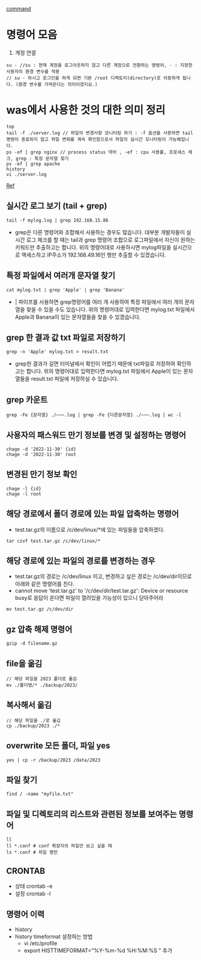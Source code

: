 [command](https://cocoon1787.tistory.com/717)

# 명령어 모음
1. 계정 연결
```
su - //su : 현재 계정을 로그아웃하지 않고 다른 계정으로 전환하는 명령어, - : 지정한 사용자의 환경 변수를 적용
// su - 하시고 로그인을 하게 되면 기본 /root 디렉토리(directory)로 이동하게 됩니다. (환경 변수를 가져온다는 의미이겠지요.)
```

# was에서 사용한 것의 대한 의미 정리

```
top 
tail -f ./server.log // 파일의 변경사항 모니터링 하기 : -f 옵션을 사용하면 tail 명령이 종료하지 않고 파일 변화를 계속 확인함으로서 파일의 실시간 모니터링이 가능해집니다.
ps -ef | grep nginx // process status 약어 , -ef : cpu 사용률, 프로세스 체크, grep : 특정 문자열 찾기
ps -ef | grep apache
history
vi ./server.log
```

[Ref](https://coding-factory.tistory.com/802)
## 실시간 로그 보기 (tail + grep)
```
tail -f mylog.log | grep 192.168.15.86
```
- grep은 다른 명령어와 조합해서 사용하는 경우도 많습니다. 대부분 개발자들이 실시간 로그 체크를 할 때는 tail과 grep 명령어 조합으로 로그파일에서 자신이 원하는 키워드만 추출하고는 합니다. 위의 명령어대로 사용하시면 mylog파일을 실시간으로 액세스하고 IP주소가 192.168.49.16인 행만 추출할 수 있겠습니다.


## 특정 파일에서 여러개 문자열 찾기

```
cat mylog.txt | grep 'Apple' | grep 'Banana' 
```
- | 파이프를 사용하면 grep명령어를 여러 개 사용하여 특정 파일에서 여러 개의 문자열을 찾을 수 있을 수도 있습니다. 위의 명령어대로 입력한다면 mylog.txt 파일에서 Apple과 Banana이 있는 문자열들을 찾을 수 있겠습니다.

## grep 한 결과 값 txt 파일로 저장하기
```
grep -n 'Apple' mylog.txt > result.txt
```
- grep한 결과가 길면 터미널에서 확인이 어렵기 때문에 txt파일로 저장하여 확인하고는 합니다. 위의 명령어대로 입력한다면 mylog.txt 파일에서 Apple이 있는 문자열들을 result.txt 파일에 저장하실 수 있습니다.

## grep 카운트
```
grep -Fe {문자열} ./~~~.log | grep -Fe {다른문자열} ./~~~.log | wc -l
```

## 사용자의 패스워드 만기 정보를 변경 및 설정하는 명령어
```
chage -d '2022-11-30' {id}
chage -d '2022-11-30' root
```

## 변경된 만기 정보 확인

```
chage -l {id}
chage -l root
```

## 해당 경로에서 폴더 경로에 있는 파일 압축하는 명령어
- test.tar.gz의 이름으로 /c/dev/linux/*에 있는 파일들을 압축하겠다.
```
tar czvf test.tar.gz /c/dev/linux/*
```

## 해당 경로에 있는 파일의 경로를 변경하는 경우
- test.tar.gz의 경로는 /c/dev/linux 이고, 변경하고 싶은 경로는 /c/dev/dir이므로 아래와 같은 명령어를 친다.
- cannot move 'test.tar.gz' to '/c/dev/dir/test.tar.gz': Device or resource busy로 응답이 온다면 파일이 열려있을 가능성이 있으니 닫아주어라
```
mv test.tar.gz /c/dev/dir
```

## gz 압축 해제 명령어
```
gzip -d filename.gz
```

## file을 옮김 
```
// 해당 파일을 2023 폴더로 옮김
mv ./폴더명/* ./backup/2023/
```

## 복사해서 옮김
```
// 해당 파일을 ./로 옮김
cp ./backup/2023 ./* 
```

## overwrite 모든 폴더, 파일 yes
```
yes | cp -r /backup/2023 /data/2023
```


## 파일 찾기
```
find / -name "myfile.txt"
```

## 파일 및 디렉토리의 리스트와 관련된 정보를 보여주는 명령어
```
ll
ll *.conf # conf 확장자의 파일만 보고 싶을 때
ls *.conf # 파일 명만
```

## CRONTAB
- 상태 crontab -e
- 설정 crontab -l

## 명령어 이력
- history
- history timeformat 설정하는 방법
  - vi /etc/profile
  - export HISTTIMEFORMAT="%Y-%m-%d %H:%M:%S " 추가
